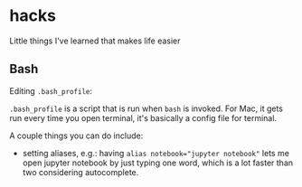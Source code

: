 # hacks
Little things I've learned that makes life easier

## Bash
Editing `.bash_profile`:

`.bash_profile` is a script that is run when `bash` is invoked. For Mac, it gets run every time you open terminal, it's basically a config file for terminal.

A couple things you can do include:
* setting aliases, e.g.: having `alias notebook="jupyter notebook"` lets me open jupyter notebook by just typing one word, which is a lot faster than two considering autocomplete.
